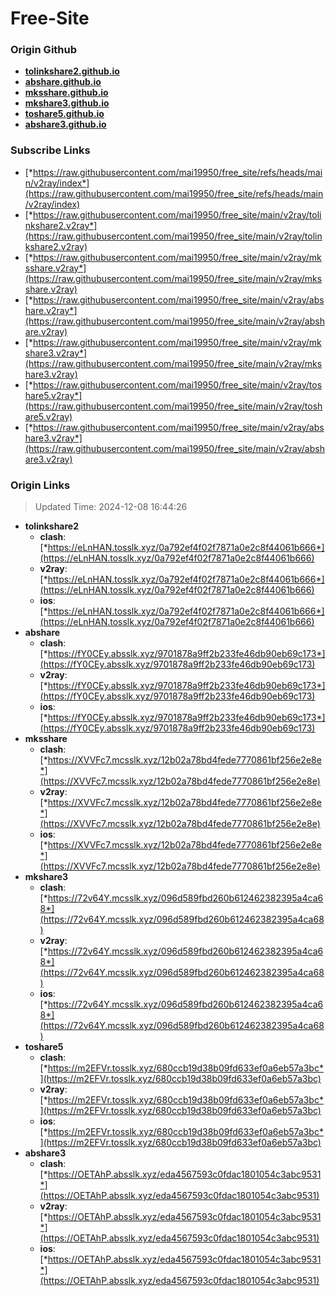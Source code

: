 # Free-Site

### Origin Github

- [**tolinkshare2.github.io**](https://github.com/tolinkshare2/tolinkshare2.github.io)
- [**abshare.github.io**](https://github.com/abshare/abshare.github.io)
- [**mksshare.github.io**](https://github.com/mksshare/mksshare.github.io)
- [**mkshare3.github.io**](https://github.com/mkshare3/mkshare3.github.io)
- [**toshare5.github.io**](https://github.com/toshare5/toshare5.github.io)
- [**abshare3.github.io**](https://github.com/abshare3/abshare3.github.io)

### Subscribe Links

- [*https://raw.githubusercontent.com/mai19950/free_site/refs/heads/main/v2ray/index*](https://raw.githubusercontent.com/mai19950/free_site/refs/heads/main/v2ray/index)
- [*https://raw.githubusercontent.com/mai19950/free_site/main/v2ray/tolinkshare2.v2ray*](https://raw.githubusercontent.com/mai19950/free_site/main/v2ray/tolinkshare2.v2ray)
- [*https://raw.githubusercontent.com/mai19950/free_site/main/v2ray/mksshare.v2ray*](https://raw.githubusercontent.com/mai19950/free_site/main/v2ray/mksshare.v2ray)
- [*https://raw.githubusercontent.com/mai19950/free_site/main/v2ray/abshare.v2ray*](https://raw.githubusercontent.com/mai19950/free_site/main/v2ray/abshare.v2ray)
- [*https://raw.githubusercontent.com/mai19950/free_site/main/v2ray/mkshare3.v2ray*](https://raw.githubusercontent.com/mai19950/free_site/main/v2ray/mkshare3.v2ray)
- [*https://raw.githubusercontent.com/mai19950/free_site/main/v2ray/toshare5.v2ray*](https://raw.githubusercontent.com/mai19950/free_site/main/v2ray/toshare5.v2ray)
- [*https://raw.githubusercontent.com/mai19950/free_site/main/v2ray/abshare3.v2ray*](https://raw.githubusercontent.com/mai19950/free_site/main/v2ray/abshare3.v2ray)

### Origin Links

> Updated Time: 2024-12-08 16:44:26

- **tolinkshare2**
  - **clash**: [*https://eLnHAN.tosslk.xyz/0a792ef4f02f7871a0e2c8f44061b666*](https://eLnHAN.tosslk.xyz/0a792ef4f02f7871a0e2c8f44061b666)
  - **v2ray**: [*https://eLnHAN.tosslk.xyz/0a792ef4f02f7871a0e2c8f44061b666*](https://eLnHAN.tosslk.xyz/0a792ef4f02f7871a0e2c8f44061b666)
  - **ios**: [*https://eLnHAN.tosslk.xyz/0a792ef4f02f7871a0e2c8f44061b666*](https://eLnHAN.tosslk.xyz/0a792ef4f02f7871a0e2c8f44061b666)
- **abshare**
  - **clash**: [*https://fY0CEy.absslk.xyz/9701878a9ff2b233fe46db90eb69c173*](https://fY0CEy.absslk.xyz/9701878a9ff2b233fe46db90eb69c173)
  - **v2ray**: [*https://fY0CEy.absslk.xyz/9701878a9ff2b233fe46db90eb69c173*](https://fY0CEy.absslk.xyz/9701878a9ff2b233fe46db90eb69c173)
  - **ios**: [*https://fY0CEy.absslk.xyz/9701878a9ff2b233fe46db90eb69c173*](https://fY0CEy.absslk.xyz/9701878a9ff2b233fe46db90eb69c173)
- **mksshare**
  - **clash**: [*https://XVVFc7.mcsslk.xyz/12b02a78bd4fede7770861bf256e2e8e*](https://XVVFc7.mcsslk.xyz/12b02a78bd4fede7770861bf256e2e8e)
  - **v2ray**: [*https://XVVFc7.mcsslk.xyz/12b02a78bd4fede7770861bf256e2e8e*](https://XVVFc7.mcsslk.xyz/12b02a78bd4fede7770861bf256e2e8e)
  - **ios**: [*https://XVVFc7.mcsslk.xyz/12b02a78bd4fede7770861bf256e2e8e*](https://XVVFc7.mcsslk.xyz/12b02a78bd4fede7770861bf256e2e8e)
- **mkshare3**
  - **clash**: [*https://72v64Y.mcsslk.xyz/096d589fbd260b612462382395a4ca68*](https://72v64Y.mcsslk.xyz/096d589fbd260b612462382395a4ca68)
  - **v2ray**: [*https://72v64Y.mcsslk.xyz/096d589fbd260b612462382395a4ca68*](https://72v64Y.mcsslk.xyz/096d589fbd260b612462382395a4ca68)
  - **ios**: [*https://72v64Y.mcsslk.xyz/096d589fbd260b612462382395a4ca68*](https://72v64Y.mcsslk.xyz/096d589fbd260b612462382395a4ca68)
- **toshare5**
  - **clash**: [*https://m2EFVr.tosslk.xyz/680ccb19d38b09fd633ef0a6eb57a3bc*](https://m2EFVr.tosslk.xyz/680ccb19d38b09fd633ef0a6eb57a3bc)
  - **v2ray**: [*https://m2EFVr.tosslk.xyz/680ccb19d38b09fd633ef0a6eb57a3bc*](https://m2EFVr.tosslk.xyz/680ccb19d38b09fd633ef0a6eb57a3bc)
  - **ios**: [*https://m2EFVr.tosslk.xyz/680ccb19d38b09fd633ef0a6eb57a3bc*](https://m2EFVr.tosslk.xyz/680ccb19d38b09fd633ef0a6eb57a3bc)
- **abshare3**
  - **clash**: [*https://OETAhP.absslk.xyz/eda4567593c0fdac1801054c3abc9531*](https://OETAhP.absslk.xyz/eda4567593c0fdac1801054c3abc9531)
  - **v2ray**: [*https://OETAhP.absslk.xyz/eda4567593c0fdac1801054c3abc9531*](https://OETAhP.absslk.xyz/eda4567593c0fdac1801054c3abc9531)
  - **ios**: [*https://OETAhP.absslk.xyz/eda4567593c0fdac1801054c3abc9531*](https://OETAhP.absslk.xyz/eda4567593c0fdac1801054c3abc9531)
